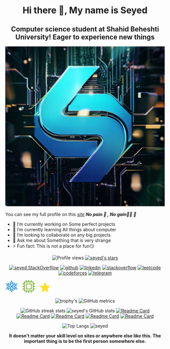  <h1  align="center">Hi there 👋, My name is Seyed</h1>
 <h2 align="center" > Computer science student at Shahid Beheshti University! Eager to experience new things</h2>

![Computer science student at Shahid Beheshti University! Eager to experience new things](Logo.seyed.jpg)
<div class="container">

You can see my full profile on this [*site*](https://seyed0123.github.io/)
***No pain 🤕 , No gain💪🏻 👑***
</div>

<div class="container">

- 🔭 I’m currently working on Some perfect projects
- 🌱 I’m currently learning All things about computer
- 👯 I’m looking to collaborate on any big projects
- 💬 Ask me about Something that is very strange
- ⚡ Fun fact: This is not a place for fun😏
</div>

<div align="center" class="container">

![Profile views](https://komarev.com/ghpvc/?username=seyed0123&style=for-the-badge&color=orange)
[![seyed's stars](https://custom-icon-badges.demolab.com/github/stars/seyed0123?color=55960c&style=for-the-badge&labelColor=488207&logo=star)](https://github.com/ForrestKnight?tab=repositories&sort=stargazers)


         
[![seyed StackOverflow](https://stackoverflow-badge.onrender.com/api/StackOverflowBadge/13769953)](https://stackoverflow.com/users/13769953/seyed)
[<img src='https://cdn.jsdelivr.net/npm/simple-icons@3.0.1/icons/github.svg' alt='github' height='40'>](https://github.com/seyed0123)  [<img src='https://cdn.jsdelivr.net/npm/simple-icons@3.0.1/icons/linkedin.svg' alt='linkedin' height='40'>](https://www.linkedin.com/in/seyed-ali-hoseiny-nasab-5b429a268/)  [<img src='https://cdn.jsdelivr.net/npm/simple-icons@3.0.1/icons/stackoverflow.svg' alt='stackoverflow' height='40'>](https://stackoverflow.com/users/13769953)  [<img src='https://cdn.jsdelivr.net/npm/simple-icons@3.0.1/icons/leetcode.svg' alt='leetcode' height='40'>](https://leetcode.com/seyed0123/)  [<img src='https://cdn.jsdelivr.net/npm/simple-icons@3.0.1/icons/codeforces.svg' alt='codeforces' height='40'>](https://codeforces.com/profile/seyed4321)  [<img src='https://cdn.jsdelivr.net/npm/simple-icons@3.0.1/icons/telegram.svg' alt='telegram' height='40'>](https://www.google.com)
</div>

<a href='https://archiveprogram.github.com/'><img src='https://raw.githubusercontent.com/acervenky/animated-github-badges/master/assets/acbadge.gif' width='40' height='40'></a> <a href='https://docs.github.com/en/developers'><img src='https://raw.githubusercontent.com/acervenky/animated-github-badges/master/assets/devbadge.gif' width='40' height='40'></a> <a href='https://stars.github.com/'><img src='https://raw.githubusercontent.com/acervenky/animated-github-badges/master/assets/starbadge.gif' width='35' height='35'></a> 

<section class="container" align="center">

![trophy's](https://github-profile-trophy.vercel.app/?username=seyed0123&column=3&margin-w=15&margin-h=15&theme=gitdimmed)
![GitHub metrics](https://metrics.lecoq.io/seyed0123)


![GitHub streak stats](https://streak-stats.demolab.com/?user=seyed0123&show_icons=true&theme=merko&show_owner=true)
![seyed's GitHub stats](https://github-readme-stats-git-masterrstaa-rickstaa.vercel.app/api?username=seyed0123&show_icons=true&theme=merko&show_owner=true&rank_icon=percentile&include_all_commits=true)
[![Readme Card](https://github-readme-stats-git-masterrstaa-rickstaa.vercel.app/api/pin/?username=seyed0123&repo=OXDman&show_owner=true&show_icons=true&theme=merko)](https://github.com/seyed0123/OXDman)
[![Readme Card](https://github-readme-stats-git-masterrstaa-rickstaa.vercel.app/api/pin/?username=seyed0123&repo=OXDCommod&show_owner=true&show_icons=true&theme=merko)](https://github.com/seyed0123/OXDCommod)
[![Readme Card](https://github-readme-stats-git-masterrstaa-rickstaa.vercel.app/api/pin/?username=seyed0123&repo=MelODyHub&show_owner=true&show_icons=true&theme=merko)](https://github.com/seyed0123/MelODyHub)
[![Readme Card](https://github-readme-stats-git-masterrstaa-rickstaa.vercel.app/api/pin/?username=seyed0123&repo=OXDgram&show_owner=true&show_icons=true&theme=merko)](https://github.com/seyed0123/OXDgram)
[![Readme Card](https://github-readme-stats-git-masterrstaa-rickstaa.vercel.app/api/pin/?username=seyed0123&repo=OXDebate&show_owner=true&show_icons=true&theme=merko)](https://github.com/seyed0123/OXDebate)


![Top Langs](https://github-readme-stats-git-masterrstaa-rickstaa.vercel.app/api/top-langs/?username=seyed0123&langs_count=100&theme=merko&hide_border=false&include_all_commits=true&count_private=true&layout=pie)
<img src="https://github-contributor-stats.vercel.app/api?username=seyed0123&limit=7&theme=merko&combine_all_yearly_contributions=true" alt="seyed" />

<!--
<img src="https://api.githubtrends.io/user/svg/seyed0123/repos" width="400" />
</section>
-->

**It doesn't matter your skill level on sites or anywhere else like this. The important thing is to be the first person somewhere else.**
